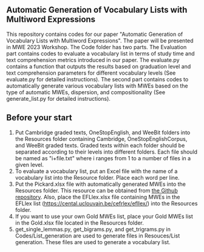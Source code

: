 ## Automatic Generation of Vocabulary Lists with Multiword Expressions
This repository contains codes for our paper "Automatic Generation of Vocabulary Lists with Multiword Expressions". The paper will be presented in MWE 2023 Workshop. 
The Code folder has two parts. The Evaluation part contains codes to evaluate a vocabulary list in terms of study time and text comprehension metrics introduced in our paper. The evaluate.py contains a function that outputs the results based on graduation level and text comprehension parameters for different vocabulary levels (See evaluate.py for detailed instructions). The second part contains codes to automatically generate various vocabulary lists with MWEs based on the type of automatic MWEs, dispersion, and compositionality (See generate_list.py for detailed instructions).  
## Before your start
1. Put Cambridge graded texts, OneStopEnglish, and WeeBit folders into the Resources folder containing Cambridge, OneStopEnglishCorpus, and WeeBit graded texts. Graded texts within each folder should be separated according to their levels into different folders. Each file should be named as "i+file.txt" where i ranges from 1 to a number of files in a given level.
2. To evaluate a vocabulary list, put an Excel file with the name of a vocabulary list into the Resource folder. Place each word per line. 
3. Put the Pickard.xlsx file with automatically generated MWEs into the Resources folder. This resource can be obtained from [the Github repository](https://github.com/Oddtwang/MWEs). Also, place the EFLlex.xlsx file containing MWEs in the EFLlex list (https://cental.uclouvain.be/cefrlex/efllex/) into the Resources folder. 
4. If you want to use your own Gold MWEs list, place your Gold MWEs list in the Gold.xlsx file located in the Resources folder.
5. get_single_lemmas.py, get_bigrams.py, and get_trigrams.py in Codes/List_generation are used to generate files in Resouces/List generation. These files are used to generate a vocabulary list.
